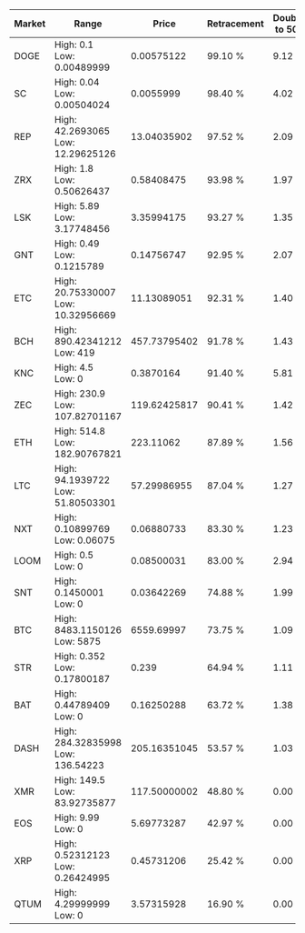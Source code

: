 | Market | Range | Price| Retracement | Doubles to 50% |
| --- | --- | --- | --- | --- |
| DOGE | High: 0.1<br />Low: 0.00489999 | 0.00575122 | 99.10 % | 9.12 |
| SC | High: 0.04<br />Low: 0.00504024 | 0.0055999 | 98.40 % | 4.02 |
| REP | High: 42.2693065<br />Low: 12.29625126 | 13.04035902 | 97.52 % | 2.09 |
| ZRX | High: 1.8<br />Low: 0.50626437 | 0.58408475 | 93.98 % | 1.97 |
| LSK | High: 5.89<br />Low: 3.17748456 | 3.35994175 | 93.27 % | 1.35 |
| GNT | High: 0.49<br />Low: 0.1215789 | 0.14756747 | 92.95 % | 2.07 |
| ETC | High: 20.75330007<br />Low: 10.32956669 | 11.13089051 | 92.31 % | 1.40 |
| BCH | High: 890.42341212<br />Low: 419 | 457.73795402 | 91.78 % | 1.43 |
| KNC | High: 4.5<br />Low: 0 | 0.3870164 | 91.40 % | 5.81 |
| ZEC | High: 230.9<br />Low: 107.82701167 | 119.62425817 | 90.41 % | 1.42 |
| ETH | High: 514.8<br />Low: 182.90767821 | 223.11062 | 87.89 % | 1.56 |
| LTC | High: 94.1939722<br />Low: 51.80503301 | 57.29986955 | 87.04 % | 1.27 |
| NXT | High: 0.10899769<br />Low: 0.06075 | 0.06880733 | 83.30 % | 1.23 |
| LOOM | High: 0.5<br />Low: 0 | 0.08500031 | 83.00 % | 2.94 |
| SNT | High: 0.1450001<br />Low: 0 | 0.03642269 | 74.88 % | 1.99 |
| BTC | High: 8483.1150126<br />Low: 5875 | 6559.69997 | 73.75 % | 1.09 |
| STR | High: 0.352<br />Low: 0.17800187 | 0.239 | 64.94 % | 1.11 |
| BAT | High: 0.44789409<br />Low: 0 | 0.16250288 | 63.72 % | 1.38 |
| DASH | High: 284.32835998<br />Low: 136.54223 | 205.16351045 | 53.57 % | 1.03 |
| XMR | High: 149.5<br />Low: 83.92735877 | 117.50000002 | 48.80 % | 0.00 |
| EOS | High: 9.99<br />Low: 0 | 5.69773287 | 42.97 % | 0.00 |
| XRP | High: 0.52312123<br />Low: 0.26424995 | 0.45731206 | 25.42 % | 0.00 |
| QTUM | High: 4.29999999<br />Low: 0 | 3.57315928 | 16.90 % | 0.00 |
